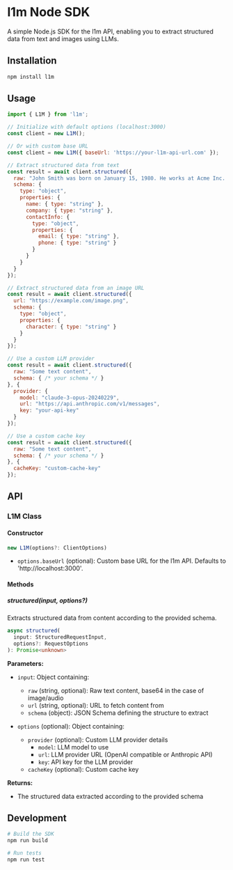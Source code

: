 # l1m Node SDK

A simple Node.js SDK for the l1m API, enabling you to extract structured data from text and images using LLMs.

## Installation

```bash
npm install l1m
```

## Usage

```javascript
import { L1M } from 'l1m';

// Initialize with default options (localhost:3000)
const client = new L1M();

// Or with custom base URL
const client = new L1M({ baseUrl: 'https://your-l1m-api-url.com' });

// Extract structured data from text
const result = await client.structured({
  raw: "John Smith was born on January 15, 1980. He works at Acme Inc. as a Senior Engineer and can be reached at john.smith@example.com or by phone at (555) 123-4567.",
  schema: {
    type: "object",
    properties: {
      name: { type: "string" },
      company: { type: "string" },
      contactInfo: {
        type: "object",
        properties: {
          email: { type: "string" },
          phone: { type: "string" }
        }
      }
    }
  }
});

// Extract structured data from an image URL
const result = await client.structured({
  url: "https://example.com/image.png",
  schema: {
    type: "object",
    properties: {
      character: { type: "string" }
    }
  }
});

// Use a custom LLM provider
const result = await client.structured({
  raw: "Some text content",
  schema: { /* your schema */ }
}, {
  provider: {
    model: "claude-3-opus-20240229",
    url: "https://api.anthropic.com/v1/messages",
    key: "your-api-key"
  }
});

// Use a custom cache key
const result = await client.structured({
  raw: "Some text content",
  schema: { /* your schema */ }
}, {
  cacheKey: "custom-cache-key"
});
```

## API

### L1M Class

#### Constructor

```typescript
new L1M(options?: ClientOptions)
```

- `options.baseUrl` (optional): Custom base URL for the l1m API. Defaults to 'http://localhost:3000'.

#### Methods

##### structured(input, options?)

Extracts structured data from content according to the provided schema.

```typescript
async structured(
  input: StructuredRequestInput, 
  options?: RequestOptions
): Promise<unknown>
```

**Parameters:**

- `input`: Object containing:
  - `raw` (string, optional): Raw text content, base64 in the case of image/audio
  - `url` (string, optional): URL to fetch content from
  - `schema` (object): JSON Schema defining the structure to extract
  
- `options` (optional): Object containing:
  - `provider` (optional): Custom LLM provider details
    - `model`: LLM model to use
    - `url`: LLM provider URL (OpenAI compatible or Anthropic API)
    - `key`: API key for the LLM provider
  - `cacheKey` (optional): Custom cache key

**Returns:**

- The structured data extracted according to the provided schema

## Development

```bash
# Build the SDK
npm run build

# Run tests
npm run test
```